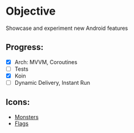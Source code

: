 # Objective

Showcase and experiment new Android features

## Progress:

- [x] Arch: MVVM, Coroutines
- [ ] Tests
- [x] Koin
- [ ] Dynamic Delivery, Instant Run

## Icons:

- [Monsters](https://www.flaticon.com/packs/monsters-12)
- [Flags](https://www.flaticon.com/packs/countrys-flags)